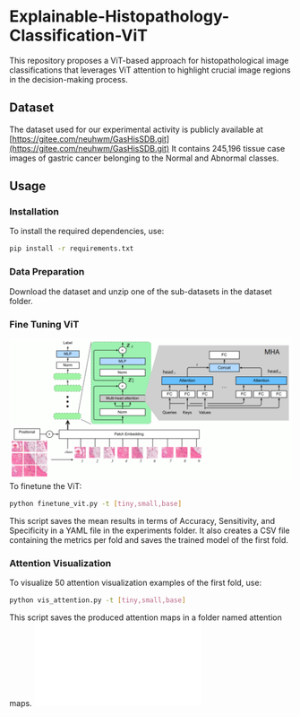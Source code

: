 # Explainable-Histopathology-Classification-ViT
This repository proposes a ViT-based approach for histopathological image classifications that leverages ViT attention to highlight crucial image regions in the decision-making process. 

## Dataset
The dataset used for our experimental activity is publicly available at [https://gitee.com/neuhwm/GasHisSDB.git](https://gitee.com/neuhwm/GasHisSDB.git)
It contains 245,196 tissue case images of gastric cancer belonging to the Normal and Abnormal classes.


## Usage

### Installation

To install the required dependencies, use:

```bash
pip install -r requirements.txt
```

### Data Preparation
Download the dataset and unzip one of the sub-datasets in the dataset folder. 

### Fine Tuning ViT
![vit](images/vit.png)
To finetune the ViT: 

```bash
python finetune_vit.py -t [tiny,small,base]
```
This script saves the mean results in terms of Accuracy, Sensitivity, and Specificity in a YAML file in the experiments folder.  It also creates a CSV file containing the metrics per fold and saves the trained model of the first fold. 

### Attention Visualization
To visualize 50 attention visualization examples of the first fold, use:
```bash
python vis_attention.py -t [tiny,small,base]
```

This script saves the produced attention maps in a folder named attention maps.
![att](images/image_48.pdf)


